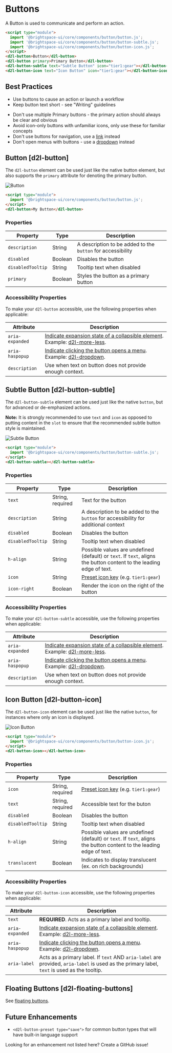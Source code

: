 # Buttons

A Button is used to communicate and perform an action.

<!-- docs: demo name:d2l-button -->
```html
<script type="module">
  import '@brightspace-ui/core/components/button/button.js';
  import '@brightspace-ui/core/components/button/button-subtle.js';
  import '@brightspace-ui/core/components/button/button-icon.js';
</script>
<d2l-button>Button</d2l-button>
<d2l-button primary>Primary Button</d2l-button>
<d2l-button-subtle text="Subtle Button" icon="tier1:gear"></d2l-button-subtle>
<d2l-button-icon text="Icon Button" icon="tier1:gear"></d2l-button-icon>
```

## Best Practices
<!-- docs: start best practices -->
<!-- docs: start dos -->
* Use buttons to cause an action or launch a workflow
* Keep button text short - see "Writing" guidelines
<!-- docs: end dos -->

<!-- docs: start donts -->
* Don't use multiple Primary buttons - the primary action should always be clear and obvious
* Avoid icon-only buttons with unfamiliar icons, only use these for familiar concepts
* Don't use buttons for navigation, use a [link](https://github.com/BrightspaceUI/core/tree/main/components/link) instead
* Don't open menus with buttons - use a [dropdown](https://github.com/BrightspaceUI/core/tree/main/components/dropdown) instead
<!-- docs: end donts -->
<!-- docs: end best practices -->

## Button [d2l-button]

The `d2l-button` element can be used just like the native button element, but also supports the `primary` attribute for denoting the primary button.

<!-- docs: start hidden content -->
![Button](./screenshots/button.png?raw=true)
<!-- docs: end hidden content -->

<!-- docs: demo live
name: d2l-button
-->
```html
<script type="module">
  import '@brightspace-ui/core/components/button/button.js';
</script>
<d2l-button>My Button</d2l-button>
```

<!-- docs: start hidden content -->
### Properties

| Property | Type | Description |
|--|--|--|
| `description` | String | A description to be added to the `button` for accessibility |
| `disabled` | Boolean | Disables the button |
| `disabledTooltip` | String | Tooltip text when disabled |
| `primary` | Boolean | Styles the button as a primary button |
<!-- docs: end hidden content -->

### Accessibility Properties

To make your `d2l-button` accessible, use the following properties when applicable:

| Attribute | Description |
|--|--|
| `aria-expanded` | [Indicate expansion state of a collapsible element](https://www.w3.org/WAI/PF/aria/states_and_properties#aria-expanded). Example: [d2l-more-less](https://github.com/BrightspaceUI/core/blob/f9f30d0975ee5a8479263a84541fc3b781e8830f/components/more-less/more-less.js#L158). |
| `aria-haspopup` | [Indicate clicking the button opens a menu](https://www.w3.org/WAI/PF/aria/states_and_properties#aria-haspopup). Example: [d2l-dropdown](https://github.com/BrightspaceUI/core/blob/main/components/dropdown/dropdown-opener-mixin.js#L46). |
| `description` | Use when text on button does not provide enough context. |

## Subtle Button [d2l-button-subtle]

The `d2l-button-subtle` element can be used just like the native `button`, but for advanced or de-emphasized actions.

**Note:** It is strongly recommended to use `text` and `icon` as opposed to putting content in the `slot` to ensure that the recommended subtle button style is maintained.

<!-- docs: start hidden content -->
![Subtle Button](./screenshots/button-subtle.png?raw=true)
<!-- docs: end hidden content -->

<!-- docs: demo live
name: d2l-button-subtle
defaults: { "text": "My Button", "icon": "tier1:gear" }
-->
```html
<script type="module">
  import '@brightspace-ui/core/components/button/button-subtle.js';
</script>
<d2l-button-subtle></d2l-button-subtle>
```

<!-- docs: start hidden content -->
### Properties

| Property | Type | Description |
|--|--|--|
| `text` | String, required | Text for the button |
| `description` | String | A description to be added to the `button` for accessibility for additional context |
| `disabled` | Boolean | Disables the button |
| `disabledTooltip` | String | Tooltip text when disabled |
| `h-align` | String | Possible values are undefined (default) or `text`. If `text`, aligns the button content to the leading edge of text. |
| `icon` | String | [Preset icon key](../icons#preset-icons) (e.g. `tier1:gear`) |
| `icon-right` | Boolean | Render the icon on the right of the button |
<!-- docs: end hidden content -->

### Accessibility Properties

To make your `d2l-button-subtle` accessible, use the following properties when applicable:

| Attribute | Description |
|--|--|
| `aria-expanded` | [Indicate expansion state of a collapsible element](https://www.w3.org/WAI/PF/aria/states_and_properties#aria-expanded). Example: [d2l-more-less](https://github.com/BrightspaceUI/core/blob/f9f30d0975ee5a8479263a84541fc3b781e8830f/components/more-less/more-less.js#L158). |
| `aria-haspopup` | [Indicate clicking the button opens a menu](https://www.w3.org/WAI/PF/aria/states_and_properties#aria-haspopup). Example: [d2l-dropdown](https://github.com/BrightspaceUI/core/blob/main/components/dropdown/dropdown-opener-mixin.js#L46). |
| `description` | Use when text on button does not provide enough context. |

## Icon Button [d2l-button-icon]

The `d2l-button-icon` element can be used just like the native `button`, for instances where only an icon is displayed.

<!-- docs: start hidden content -->
![Icon Button](./screenshots/button-icon.png?raw=true)
<!-- docs: end hidden content -->

<!-- docs: demo live
name: d2l-button-icon
defaults: { "text": "My Button", "icon": "tier1:gear" }
-->
```html
<script type="module">
  import '@brightspace-ui/core/components/button/button-icon.js';
</script>
<d2l-button-icon></d2l-button-icon>
```

<!-- docs: start hidden content -->
### Properties

| Property | Type | Description |
|--|--|--|
| `icon` | String, required | [Preset icon key](../icons#preset-icons) (e.g. `tier1:gear`) |
| `text` | String, required | Accessible text for the buton |
| `disabled` | Boolean | Disables the button |
| `disabledTooltip` | String | Tooltip text when disabled |
| `h-align` | String | Possible values are undefined (default) or `text`. If `text`, aligns the button content to the leading edge of text. |
| `translucent` | Boolean | Indicates to display translucent (ex. on rich backgrounds) |
<!-- docs: end hidden content -->

### Accessibility Properties

To make your `d2l-button-icon` accessible, use the following properties when applicable:

| Attribute | Description |
|--|--|
| `text` | **REQUIRED**. Acts as a primary label and tooltip. |
| `aria-expanded` | [Indicate expansion state of a collapsible element](https://www.w3.org/WAI/PF/aria/states_and_properties#aria-expanded). Example: [d2l-more-less](https://github.com/BrightspaceUI/core/blob/f9f30d0975ee5a8479263a84541fc3b781e8830f/components/more-less/more-less.js#L158). |
| `aria-haspopup` | [Indicate clicking the button opens a menu](https://www.w3.org/WAI/PF/aria/states_and_properties#aria-haspopup). Example: [d2l-dropdown](https://github.com/BrightspaceUI/core/blob/main/components/dropdown/dropdown-opener-mixin.js#L46). |
| `aria-label` | Acts as a primary label. If `text` AND `aria-label` are provided, `aria-label` is used as the primary label, `text` is used as the tooltip. |

## Floating Buttons [d2l-floating-buttons]

See [floating buttons](https://github.com/BrightspaceUI/core/tree/main/components/button/floating-buttons.md).

<!-- docs: start hidden content -->
## Future Enhancements

- `<d2l-button-preset type="save">` for common button types that will have built-in language support

Looking for an enhancement not listed here? Create a GitHub issue!
<!-- docs: end hidden content -->
